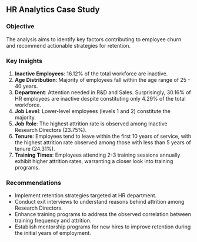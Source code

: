 ## HR Analytics Case Study
### Objective
The analysis aims to identify key factors contributing to employee churn and recommend actionable strategies for retention. 

### Key Insights
1. **Inactive Employees**: 16.12% of the total workforce are inactive.
2. **Age Distribution**: Majority of employees fall within the age range of 25 - 40 years.
3. **Department**: Attention needed in R&D and Sales. Surprisingly, 30.16% of HR employees are inactive despite constituting only 4.29% of the total workforce.
4. **Job Level**: Lower-level employees (levels 1 and 2) constitute the majority.
5. **Job Role**: The highest attrition rate is observed among Inactive Research Directors (23.75%).
6. **Tenure**: Employees tend to leave within the first 10 years of service, with the highest attrition rate observed among those with less than 5 years of tenure (24.31%).
7. **Training Times**: Employees attending 2-3 training sessions annually exhibit higher attrition rates, warranting a closer look into training programs.

### Recommendations
- Implement retention strategies targeted at HR department.
- Conduct exit interviews to understand reasons behind attrition among Research Directors.
- Enhance training programs to address the observed correlation between training frequency and attrition.
- Establish mentorship programs for new hires to improve retention during the initial years of employment.
